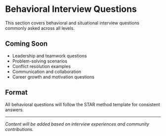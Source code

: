 # Behavioral Interview Questions

This section covers behavioral and situational interview questions commonly asked across all levels.

## Coming Soon
- Leadership and teamwork questions
- Problem-solving scenarios
- Conflict resolution examples
- Communication and collaboration
- Career growth and motivation questions

## Format
All behavioral questions will follow the STAR method template for consistent answers.

---
*Content will be added based on interview experiences and community contributions.*
